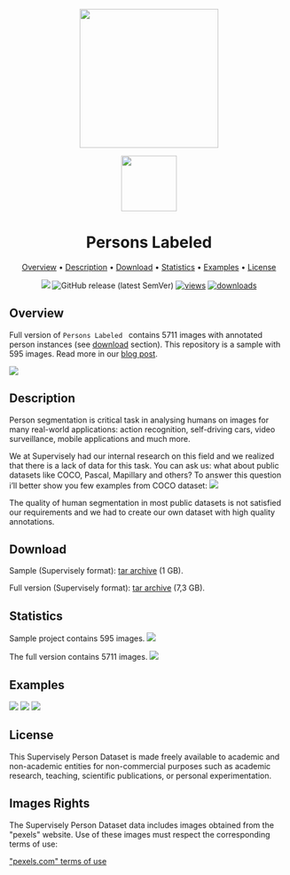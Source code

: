<div align="center" markdown> 

<img src="https://i.imgur.com/UdBujFN.png" width="250" /> <br>

<img src="https://i.imgur.com/I4n16hd.png" width="100"/> 

# Persons Labeled  

<p align="center">

  <a href="#overview">Overview</a> •
  <a href="#description">Description</a> •
  <a href="#download">Download</a> •
  <a href="#statistics">Statistics</a> •
  <a href="#examples">Examples</a> •
  <a href="#license">License</a> 
</p>

[![](https://img.shields.io/badge/slack-chat-green.svg?logo=slack)](https://supervisely.com/slack) 
![GitHub release (latest SemVer)](https://img.shields.io/github/v/release/supervisely-ecosystem/persons)
[![views](https://app.supervisely.com/img/badges/views/supervisely-ecosystem/persons.png)](https://supervisely.com)
[![downloads](https://app.supervisely.com/img/badges/downloads/supervisely-ecosystem/persons.png)](https://supervisely.com)
</div>



## Overview 

Full version of `Persons Labeled ` contains 5711 images with annotated person instances (see <a href="#download">download</a> section). This repository is a sample with 595 images. Read more in our <a href="https://hackernoon.com/releasing-supervisely-person-dataset-for-teaching-machines-to-segment-humans-1f1fc1f28469">blog post</a>.

![](https://i.imgur.com/tIILD0v.jpg)

## Description 

Person segmentation is critical task in analysing humans on images for many real-world applications: action recognition, self-driving cars, video surveillance, mobile applications and much more.

We at Supervisely had our internal research on this field and we realized that there is a lack of data for this task. You can ask us: what about public datasets like COCO, Pascal, Mapillary and others? To answer this question i’ll better show you few examples from COCO dataset:
![](https://hackernoon.com/hn-images/0*3pni76CDQK1RZqiw.)

The quality of human segmentation in most public datasets is not satisfied our requirements and we had to create our own dataset with high quality annotations.

## Download

Sample (Supervisely format): [tar archive](https://github.com/supervisely-ecosystem/persons/releases/download/v0.9/project.zip) (1 GB).

Full version (Supervisely format): [tar archive](https://cloud.enterprise.deepsystems.io/s/TK2z5TLYoAPl1w6/download) (7,3 GB).


## Statistics

Sample project contains 595 images. 
![](https://i.imgur.com/bOgZ3pr.png)

The full version contains 5711 images. 
![](https://i.imgur.com/SSb7DOe.png)

## Examples

![](https://i.imgur.com/he6jj4r.png) ![](https://i.imgur.com/pdgJwxs.png) ![](https://i.imgur.com/TS1uRFX.png)

## License

This Supervisely Person Dataset is made freely available to academic and non-academic entities for non-commercial purposes such as academic research, teaching, scientific publications, or personal experimentation.

## Images Rights

The Supervisely Person Dataset data includes images obtained from the "pexels" website. Use of these images must respect the corresponding terms of use:

["pexels.com" terms of use](https://www.pexels.com/terms-of-service/)
